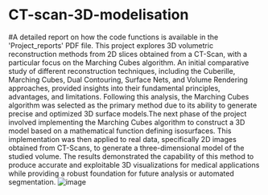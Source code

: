 # CT-scan-3D-modelisation
#A detailed report on how the code functions is available in the 'Project_reports' PDF file.
This project explores 3D volumetric reconstruction methods from 2D slices obtained from a CT-Scan, with a particular focus on the Marching Cubes algorithm. An initial comparative study of different reconstruction techniques, including the Cuberille, Marching Cubes, Dual Contouring, Surface Nets, and Volume Rendering approaches, provided insights into their fundamental principles, advantages, and limitations. Following this analysis, the Marching Cubes algorithm was selected as the primary method due to its ability to generate precise and optimized 3D surface models.The next phase of the project involved implementing the Marching Cubes algorithm to construct a 3D model based on a mathematical function defining isosurfaces. This implementation was then applied to real data, specifically 2D images obtained from CT-Scans, to generate a three-dimensional model of the studied volume. The results demonstrated the capability of this method to produce accurate and exploitable 3D visualizations for medical applications while providing a robust foundation for future analysis or automated segmentation.
![image](https://github.com/user-attachments/assets/caad876b-9466-4898-9b9f-4eec8d58238e)
